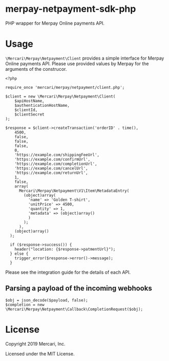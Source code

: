 merpay-netpayment-sdk-php
====

PHP wrapper for Merpay Online payments API.

# Usage

`\Mercari\Merpay\Netpayment\Client` provides a simple interface for Merpay Online payments API. Please use provided values by Merpay for the arguments of the construcor.

```
<?php

require_once 'mercari/merpay/netpayment/client.php';

$client = new \Mercari\Merpay\Netpayment\Client(
    $apiHostName,
    $authenticationHostName,
    $clientId,
    $clientSecret
);

$response = $client->createTransaction('orderID' . time(),
    4500,
    false,
    false,
    false,
    0,
    'https://example.com/shippingFeeUrl',
    'https://example.com/confirmUrl',
    'https://example.com/completionUrl',
    'https://example.com/cancelUrl',
    'https://example.com/returnUrl',
    1,
    false,
    array(
      Mercari\Merpay\Netpayment\V1\Item\MetadataEntry(
        (object)array(
          'name' => 'Golden T-shirt',
          'unitPrice' => 4500,
          'quantity' => 1,
          'metadata' => (object)array()
          )
        );
      ),
    (object)array()
  );

  if ($response->success()) {
    header("location: {$response->patmentUrl}");
  } else {
    trigger_error($response->error()->message);
  }
```

Please see the integration guide for the details of each API.

## Parsing a payload of the incoming webhooks

```
$obj = json_decode($payload, false);
$completion = new \Mercari\Merpay\Netpayment\Callback\CompletionRequest($obj);
```

# License

Copyright 2019 Mercari, Inc.

Licensed under the MIT License.
